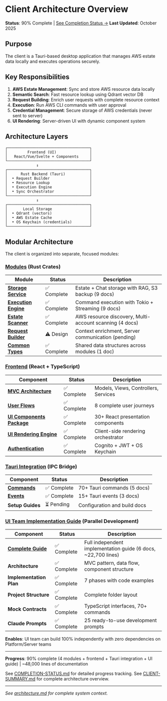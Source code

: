 # Client Architecture Overview

**Status**: 90% Complete | [See Completion Status →](./COMPLETION-STATUS.md)
**Last Updated**: October 2025

## Purpose
The client is a Tauri-based desktop application that manages AWS estate data locally and executes operations securely.

## Key Responsibilities
1. **AWS Estate Management**: Sync and store AWS resource data locally
2. **Semantic Search**: Fast resource lookup using Qdrant vector DB
3. **Request Building**: Enrich user requests with complete resource context
4. **Execution**: Run AWS CLI commands with user approval
5. **Credential Management**: Secure storage of AWS credentials (never sent to server)
6. **UI Rendering**: Server-driven UI with dynamic component system

## Architecture Layers

```
┌─────────────────────────────────────┐
│         Frontend (UI)               │
│   React/Vue/Svelte + Components     │
└─────────────────────────────────────┘
              ↕
┌─────────────────────────────────────┐
│      Rust Backend (Tauri)           │
│  • Request Builder                  │
│  • Resource Lookup                  │
│  • Execution Engine                 │
│  • Sync Orchestrator                │
└─────────────────────────────────────┘
              ↕
┌─────────────────────────────────────┐
│       Local Storage                 │
│  • Qdrant (vectors)                 │
│  • AWS Estate Cache                 │
│  • OS Keychain (credentials)        │
└─────────────────────────────────────┘
```

## Modular Architecture

The client is organized into separate, focused modules:

### [Modules](modules/) (Rust Crates)

| Module | Status | Description |
|--------|--------|-------------|
| **[Storage Service](modules/storage-service/)** | ✅ Complete | Estate + Chat storage with RAG, S3 backup (9 docs) |
| **[Execution Engine](modules/execution-engine/)** | ✅ Complete | Command execution with Tokio + Streaming (9 docs) |
| **[Estate Scanner](modules/estate-scanner/)** | ✅ Complete | AWS resource discovery, Multi-account scanning (4 docs) |
| **[Request Builder](modules/request-builder/)** | ⚠️ Design | Context enrichment, Server communication (pending) |
| **[Common Types](modules/common/)** | ✅ Complete | Shared data structures across modules (1 doc) |

### [Frontend](frontend/) (React + TypeScript)

| Component | Status | Description |
|-----------|--------|-------------|
| **[MVC Architecture](frontend/mvc-architecture.md)** | ✅ Complete | Models, Views, Controllers, Services |
| **[User Flows](frontend/user-flows.md)** | ✅ Complete | 8 complete user journeys |
| **[UI Components Package](frontend/ui-components.md)** | ✅ Complete | 30+ React presentation components |
| **[UI Rendering Engine](frontend/ui-rendering-engine.md)** | ✅ Complete | Client-side rendering orchestrator |
| **[Authentication](frontend/authentication-security.md)** | ✅ Complete | Cognito + JWT + OS Keychain |

### [Tauri Integration](tauri-integration/) (IPC Bridge)

| Component | Status | Description |
|-----------|--------|-------------|
| **[Commands](tauri-integration/README.md)** | ✅ Complete | 70+ Tauri commands (5 docs) |
| **[Events](tauri-integration/README.md#event-categories)** | ✅ Complete | 15+ Tauri events (3 docs) |
| **Setup Guides** | ⏳ Pending | Configuration and build docs |

### [UI Team Implementation Guide](ui-team-implementation/) (Parallel Development)

| Component | Status | Description |
|-----------|--------|-------------|
| **[Complete Guide](ui-team-implementation/README.md)** | ✅ Complete | Full independent implementation guide (6 docs, ~22,700 lines) |
| **Architecture** | ✅ Complete | MVC pattern, data flow, component structure |
| **Implementation Plan** | ✅ Complete | 7 phases with code examples |
| **Project Structure** | ✅ Complete | Complete folder layout |
| **Mock Contracts** | ✅ Complete | TypeScript interfaces, 70+ commands |
| **Claude Prompts** | ✅ Complete | 25 ready-to-use development prompts |

**Enables**: UI team can build 100% independently with zero dependencies on Platform/Server teams

---

**Progress**: 90% complete (4 modules + frontend + Tauri integration + UI guide) | ~48,000 lines of documentation

See [COMPLETION-STATUS.md](./COMPLETION-STATUS.md) for detailed progress tracking.
See [CLIENT-SUMMARY.md](./CLIENT-SUMMARY.md) for complete architecture overview.

---
*See [architecture.md](../../architecture.md) for complete system context.*